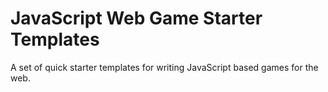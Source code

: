 # JavaScript Web Game Starter Templates
A set of quick starter templates for writing JavaScript based games for the web. 
